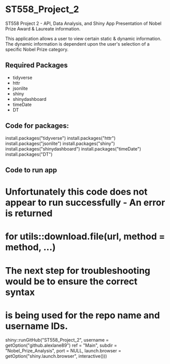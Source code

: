 # ST558_Project_2
ST558 Project 2 - API, Data Analysis, and Shiny App Presentation of
Nobel Prize Award & Laureate information.

This application allows a user to view certain static & dynamic information.
The dynamic information is dependent upon the user's selection of a specific
Nobel Prize category.

## Required Packages
- tidyverse
- httr
- jsonlite
- shiny
- shinydashboard
- timeDate
- DT

## Code for packages:

install.packages("tidyverse")
install.packages("httr")
install.packages("jsonlite")
install.packages("shiny")
install.packages("shinydashboard")
install.packages("timeDate")
install.packages("DT")

## Code to run app

# Unfortunately this code does not appear to run successfully - An error is returned
# for utils::download.file(url, method = method, ...)
# The next step for troubleshooting would be to ensure the correct syntax
# is being used for the repo name and username IDs.
shiny::runGitHub("ST558_Project_2", username = getOption("github.alexlane89")
          ref = "Main", subdir = "Nobel_Prize_Analysis", port = NULL,
          launch.browser = getOption("shiny.launch.browser", interactive()))